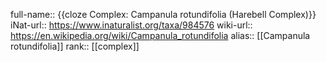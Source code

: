 full-name:: {{cloze Complex: Campanula rotundifolia (Harebell Complex)}}
iNat-url:: https://www.inaturalist.org/taxa/984576
wiki-url:: https://en.wikipedia.org/wiki/Campanula_rotundifolia
alias:: [[Campanula rotundifolia]]
rank:: [[complex]]